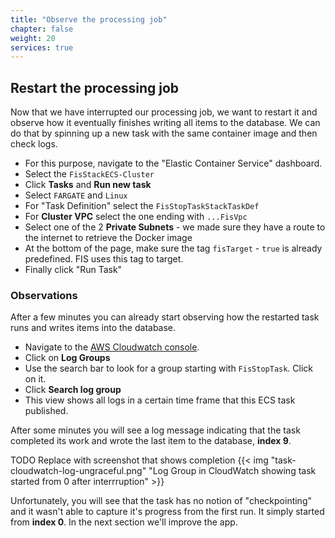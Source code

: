 ```yaml
---
title: "Observe the processing job"
chapter: false
weight: 20
services: true
---
```


## Restart the processing job

Now that we have interrupted our processing job, we want to restart it and observe how it eventually finishes writing all items to the database. We can do that by spinning up a new task with the same container image and then check logs.

 - For this purpose, navigate to the "Elastic Container Service" dashboard.
 - Select the `FisStackECS-Cluster`
 - Click **Tasks** and **Run new task**
 - Select `FARGATE` and `Linux`
 - For "Task Definition" select the `FisStopTaskStackTaskDef`
 - For **Cluster VPC** select the one ending with `...FisVpc` 
 - Select one of the 2 **Private Subnets** - we made sure they have a route to the internet to retrieve the Docker image
 - At the bottom of the page, make sure the tag `fisTarget` - `true` is already predefined. FIS uses this tag to target.
 - Finally click "Run Task"

### Observations

After a few minutes you can already start observing how the restarted task runs and writes items into the database.

 - Navigate to the [AWS Cloudwatch console](console.aws.amazon.com/cloudwatch/home?region=us-west-2).
 - Click on **Log Groups**
 - Use the search bar to look for a group starting with `FisStopTask`. Click on it.
 - Click **Search log group**
 - This view shows all logs in a certain time frame that this ECS task published.

After some minutes you will see a log message indicating that the task completed its work and wrote the last item to the database, **index 9**.

TODO Replace with screenshot that shows completion
 {{< img "task-cloudwatch-log-ungraceful.png" "Log Group in CloudWatch showing task started from 0 after interrruption" >}}

Unfortunately, you will see that the task has no notion of "checkpointing" and it wasn't able to capture it's progress from the first run. It simply started from **index 0**. In the next section we'll improve the app.